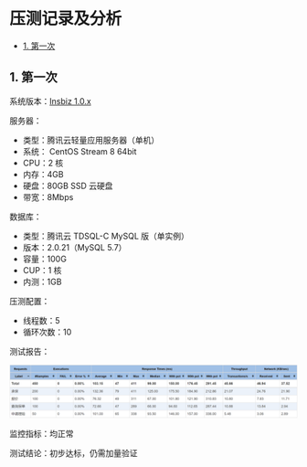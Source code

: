 # 压测记录及分析<!-- omit in toc -->

- [1. 第一次](#1-第一次)

## 1. 第一次

系统版本：[Insbiz 1.0.x](../../../../releases/v1.0.x)

服务器：

- 类型：腾讯云轻量应用服务器（单机）
- 系统： CentOS Stream 8 64bit
- CPU：2 核
- 内存：4GB
- 硬盘：80GB SSD 云硬盘
- 带宽：8Mbps

数据库：

- 类型：腾讯云 TDSQL-C MySQL 版（单实例）
- 版本：2.0.21（MySQL 5.7）
- 容量：100G
- CUP：1 核
- 内测：1GB

压测配置：

- 线程数：5
- 循环次数：10

测试报告：

<img src="../JMeter/测试报告1.png" width="800" alt="测试报告1" />

监控指标：均正常

测试结论：初步达标，仍需加量验证
